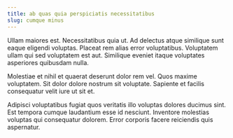 ```yaml
---
title: ab quas quia perspiciatis necessitatibus
slug: cumque minus
---
```


Ullam maiores est. Necessitatibus quia ut. Ad delectus atque similique sunt eaque eligendi voluptas. Placeat rem alias error voluptatibus. Voluptatem ullam qui sed voluptatem est aut. Similique eveniet itaque voluptates asperiores quibusdam nulla.

Molestiae et nihil et quaerat deserunt dolor rem vel. Quos maxime voluptatem. Sit dolor dolore nostrum sit voluptate. Sapiente et facilis consequatur velit iure ut sit et.

Adipisci voluptatibus fugiat quos veritatis illo voluptas dolores ducimus sint. Est tempora cumque laudantium esse id nesciunt. Inventore molestias voluptas qui consequatur dolorem. Error corporis facere reiciendis quis aspernatur.
